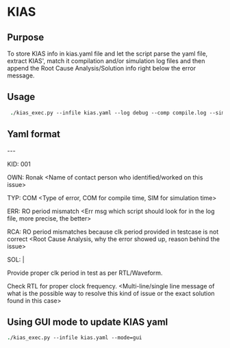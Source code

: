 # KIAS

## Purpose 

To store KIAS info in kias.yaml file and let the script parse the yaml file, extract KIAS', match it compilation and/or simulation log files and then append the Root Cause Analysis/Solution info right below the error message. 

## Usage 

```tcsh
 ./kias_exec.py --infile kias.yaml --log debug --comp compile.log --sim sim.log 
```
 
## Yaml format 

---  <Start of Yaml Document identifier> 

KID: 001 <KIAS ID number> 

OWN: Ronak <Name of contact person who identified/worked on this issue> 

TYP: COM <Type of error, COM for compile time, SIM for simulation time> 

ERR: RO period mismatch <Err msg which script should look for in the log file, more precise, the better> 

RCA: RO period mismatches because clk period provided in testcase is not correct <Root Cause Analysis, why the error showed up, reason behind the issue> 

SOL: | <Use when need to write multi-line info> 

  Provide proper clk period in test as per RTL/Waveform. 

  Check RTL for proper clock frequency. <Multi-line/single line message of what is the possible way to resolve this kind of issue or the exact solution found in this case>
  

## Using GUI mode to update KIAS yaml 

```tcsh
./kias_exec.py --infile kias.yaml --mode=gui 
```
  

